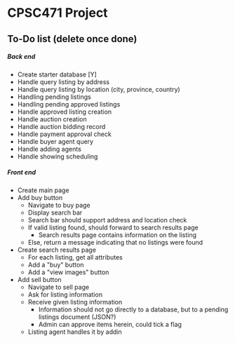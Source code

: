 # CPSC471 Project
## To-Do list (delete once done)

##### Back end
- Create starter database [Y]
- Handle query listing by address
- Handle query listing by location (city, province, country)
- Handling pending listings
- Handling pending approved listings
- Handle approved listing creation
- Handle auction creation
- Handle auction bidding record
- Handle payment approval check
- Handle buyer agent query
- Handle adding agents
- Handle showing scheduling

##### Front end
- Create main page
- Add buy button
	* Navigate to buy page
	* Display search bar
	* Search bar should support address and location check
	* If valid listing found, should forward to search results page
		* Search results page contains information on the listing
	* Else, return a message indicating that no listings were found
- Create search results page
	* For each listing, get all attributes
	* Add a "buy" button
	* Add a "view images" button
- Add sell button
	* Navigate to sell page
	* Ask for listing information
	* Receive given listing information
		* Information should not go directly to a database, but to a pending listings document (JSON?)
		* Admin can approve items herein, could tick a flag
	* Listing agent handles it by addin
